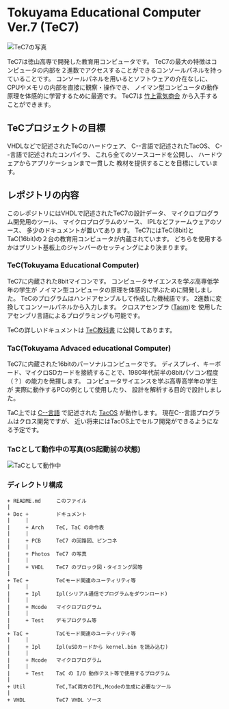# Tokuyama Educational Computer Ver.7 (TeC7)

![TeC7の写真](https://github.com/tctsigemura/TeC7/blob/master/Doc/Photos/TeC7.jpg?raw=true "写真")

TeC7は徳山高専で開発した教育用コンピュータです。
TeC7の最大の特徴はコンピュータの内部を２進数でアクセスすることができるコンソールパネルを持っていることです。
コンソールパネルを用いるとソフトウェアの介在なしに、
CPUやメモリの内部を直接に観察・操作でき、
ノイマン型コンピュータの動作原理を体感的に学習するために最適です。
TeC7は
[竹上電気商会](http://www.e-takegami.jp/products/tec6/)
から入手することができます。

## TeCプロジェクトの目標

VHDLなどで記述されたTeCのハードウェア、
C--言語で記述されたTacOS、
C--言語で記述されたコンパイラ、
これら全てのソースコードを公開し、
ハードウェアからアプリケーションまで一貫した
教材を提供することを目標にしています。

## レポジトリの内容
このレポジトリにはVHDLで記述されたTeC7の設計データ、
マイクロプログラム開発用のツール、
マイクロプログラムのソース、
IPLなどファームウェアのソース、
多少のドキュメントが置いてあります。
TeC7にはTeC(8bit)とTaC(16bit)の２台の教育用コンピュータが内蔵されています。
どちらを使用するかはプリント基板上のジャンパーのセッティングにより決まります。

### TeC(Tokuyama Educational Computer)
TeC7に内蔵された8bitマイコンです。
コンピュータサイエンスを学ぶ高専低学年の学生が
ノイマン型コンピュータの原理を体感的に学ぶために開発しました。
TeCのプログラムはハンドアセンブルして作成した機械語です。
2進数に変換してコンソールパネルから入力します。
クロスアセンブラ
([Tasm](https://github.com/tctsigemura/Tasm))を
使用したアセンブリ言語によるプログラミングも可能です。

TeCの詳しいドキュメントは
[TeC教科書](https://github.com/tctsigemura/TecTextBook)
に公開してあります。

### TaC(Tokuyama Advaced educational Computer)
TeC7に内蔵された16bitのパーソナルコンピュータです。
ディスプレイ、キーボード、マイクロSDカードを接続することで、1980年代前半の8bitパソコン程度（？）の能力を発揮します。
コンピュータサイエンスを学ぶ高専高学年の学生が
実際に動作するPCの例として使用したり、
設計を解析する目的で設計しました。

TaC上では
[C--言語](https://github.com/tctsigemura/C--)
で記述された
[TacOS](https://github.com/tctsigemura/TacOS)
が動作します。
現在C--言語プログラムはクロス開発ですが、
近い将来にはTacOS上でセルフ開発ができるようになる予定です。

### TaCとして動作中の写真(OS起動前の状態)
![TaCとして動作中](https://github.com/tctsigemura/TeC7/blob/master/Doc/Photos/TaC.jpg?raw=true "写真")

### ディレクトリ構成

```
+ README.md     このファイル
|
+ Doc +         ドキュメント
|     |
|     + Arch    TeC, TaC の命令表
|     |
|     + PCB     TeC7 の回路図、ピンコネ
|     |
|     + Photos  TeC7 の写真
|     |
|     + VHDL    TeC7 のブロック図・タイミング図等
|
+ TeC +         TeCモード関連のユーティリティ等
|     |
|     + Ipl     Ipl(シリアル通信でプログラムをダウンロード)
|     |
|     + Mcode   マイクロプログラム
|     |
|     + Test    デモプログラム等
|
+ TaC +         TaCモード関連のユーティリティ等
|     |
|     + Ipl     Ipl(uSDカードから kernel.bin を読み込む)
|     |
|     + Mcode   マイクロプログラム
|     |
|     + Test    TaC の I/O 動作テスト等で使用するプログラム
|
+ Util          TeC,TaC両方のIPL,Mcodeの生成に必要なツール
|
+ VHDL          TeC7 VHDL ソース
```

